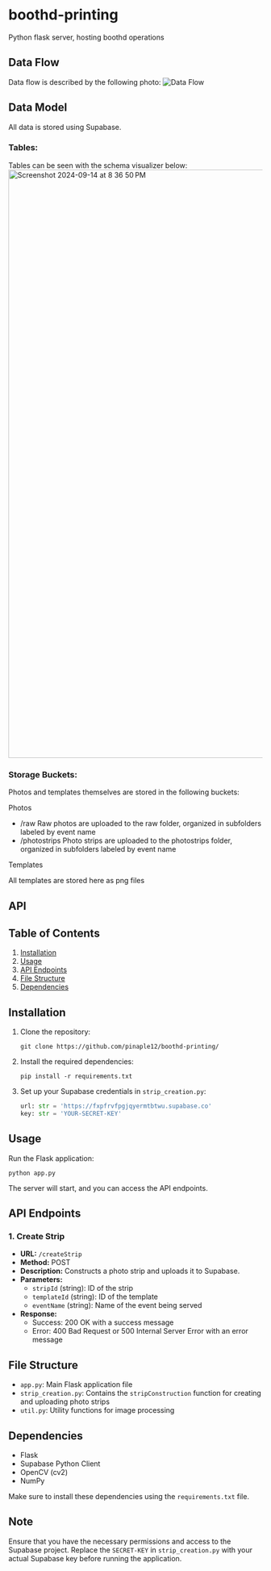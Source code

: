 # boothd-printing #
Python flask server, hosting boothd operations

## Data Flow 

Data flow is described by the following photo:
![Data Flow](https://github.com/user-attachments/assets/ad45e416-190c-4a18-a646-15a4cdce5db3)

## Data Model ##

All data is stored using Supabase. 

### Tables: ###

Tables can be seen with the schema visualizer below:
<img width="1166" alt="Screenshot 2024-09-14 at 8 36 50 PM" src="https://github.com/user-attachments/assets/7ffefa7f-fa6a-4b76-a2fb-8a6011f7c5cd">

### Storage Buckets: ###
Photos and templates themselves are stored in the following buckets:

Photos
- /raw
Raw photos are uploaded to the raw folder, organized in subfolders labeled by event name
- /photostrips
Photo strips are uploaded to the photostrips folder, organized in subfolders labeled by event name

Templates

All templates are stored here as png files

## API

## Table of Contents
1. [Installation](#installation)
2. [Usage](#usage)
3. [API Endpoints](#api-endpoints)
4. [File Structure](#file-structure)
5. [Dependencies](#dependencies)

## Installation

1. Clone the repository:
   ```
   git clone https://github.com/pinaple12/boothd-printing/
   ```

2. Install the required dependencies:
   ```
   pip install -r requirements.txt
   ```

3. Set up your Supabase credentials in `strip_creation.py`:
   ```python
   url: str = 'https://fxpfrvfpgjqyermtbtwu.supabase.co'
   key: str = 'YOUR-SECRET-KEY'
   ```

## Usage

Run the Flask application:

```
python app.py
```

The server will start, and you can access the API endpoints.

## API Endpoints

### 1. Create Strip

- **URL:** `/createStrip`
- **Method:** POST
- **Description:** Constructs a photo strip and uploads it to Supabase.
- **Parameters:**
  - `stripId` (string): ID of the strip
  - `templateId` (string): ID of the template
  - `eventName` (string): Name of the event being served
- **Response:** 
  - Success: 200 OK with a success message
  - Error: 400 Bad Request or 500 Internal Server Error with an error message

## File Structure

- `app.py`: Main Flask application file
- `strip_creation.py`: Contains the `stripConstruction` function for creating and uploading photo strips
- `util.py`: Utility functions for image processing

## Dependencies

- Flask
- Supabase Python Client
- OpenCV (cv2)
- NumPy

Make sure to install these dependencies using the `requirements.txt` file.

## Note

Ensure that you have the necessary permissions and access to the Supabase project. Replace the `SECRET-KEY` in `strip_creation.py` with your actual Supabase key before running the application.


